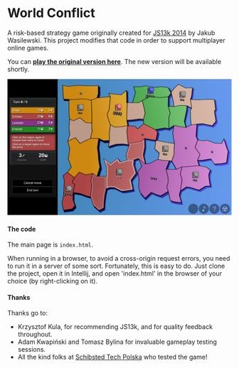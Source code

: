 World Conflict
================

A risk-based strategy game originally created for [JS13k 2014](http://js13kgames.com/) by Jakub Wasilewski. This project modifies that code in order to support multiplayer online games. 

You can **[play the original version here](http://wasyl.eu/games/compact-conflict/play.html)**. The new version will be available shortly.

![Example Game](images/game_middle.PNG)

#### The code

The main page is `index.html`. 

When running in a browser, to avoid a cross-origin request errors, you need to run it in a server of some sort. Fortunately, this is easy to do. Just clone the project, open it in Intellij, and open 'index.html' in the browser of your choice (by right-clicking on it).

#### Thanks

Thanks go to:

* Krzysztof Kula, for recommending JS13k, and for quality feedback throughout.
* Adam Kwapiński and Tomasz Bylina for invaluable gameplay testing sessions.
* All the kind folks at [Schibsted Tech Polska](http://schibsted.pl/) who tested the game!
